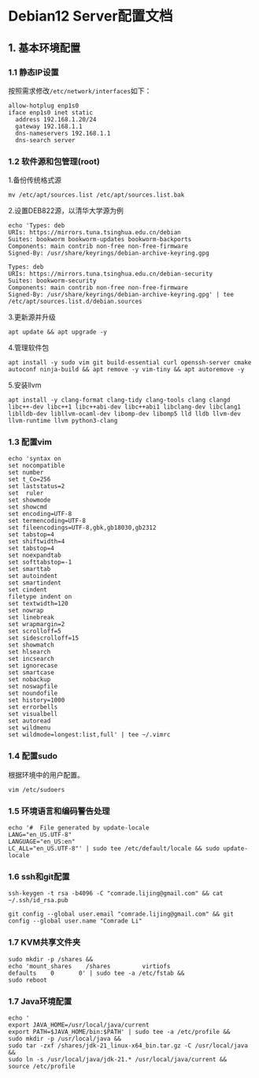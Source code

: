 # Debian12 Server配置文档

## 1. 基本环境配置

### 1.1 静态IP设置

按照需求修改`/etc/network/interfaces`如下：

```shell
allow-hotplug enp1s0
iface enp1s0 inet static
  address 192.168.1.20/24
  gateway 192.168.1.1
  dns-nameservers 192.168.1.1
  dns-search server
```

### 1.2 软件源和包管理(root)

1.备份传统格式源

```shell
mv /etc/apt/sources.list /etc/apt/sources.list.bak
```

2.设置DEB822源，以清华大学源为例

```shell
echo 'Types: deb
URIs: https://mirrors.tuna.tsinghua.edu.cn/debian
Suites: bookworm bookworm-updates bookworm-backports
Components: main contrib non-free non-free-firmware
Signed-By: /usr/share/keyrings/debian-archive-keyring.gpg

Types: deb
URIs: https://mirrors.tuna.tsinghua.edu.cn/debian-security
Suites: bookworm-security
Components: main contrib non-free non-free-firmware
Signed-By: /usr/share/keyrings/debian-archive-keyring.gpg' | tee /etc/apt/sources.list.d/debian.sources
```

3.更新源并升级

```shell
apt update && apt upgrade -y
```

4.管理软件包

```shell
apt install -y sudo vim git build-essential curl openssh-server cmake autoconf ninja-build && apt remove -y vim-tiny && apt autoremove -y
```

5.安装llvm

```shell
apt install -y clang-format clang-tidy clang-tools clang clangd libc++-dev libc++1 libc++abi-dev libc++abi1 libclang-dev libclang1 liblldb-dev libllvm-ocaml-dev libomp-dev libomp5 lld lldb llvm-dev llvm-runtime llvm python3-clang
```

### 1.3 配置vim

```shell
echo 'syntax on
set nocompatible
set number
set t_Co=256
set laststatus=2
set  ruler
set showmode
set showcmd
set encoding=UTF-8
set termencoding=UTF-8
set fileencodings=UTF-8,gbk,gb18030,gb2312
set tabstop=4
set shiftwidth=4
set tabstop=4
set noexpandtab
set softtabstop=-1
set smarttab
set autoindent
set smartindent
set cindent
filetype indent on
set textwidth=120
set nowrap
set linebreak
set wrapmargin=2
set scrolloff=5
set sidescrolloff=15
set showmatch
set hlsearch
set incsearch
set ignorecase
set smartcase
set nobackup
set noswapfile
set noundofile
set history=1000
set errorbells
set visualbell
set autoread
set wildmenu
set wildmode=longest:list,full' | tee ~/.vimrc
```

### 1.4 配置sudo

根据环境中的用户配置。

```shell
vim /etc/sudoers
```

### 1.5 环境语言和编码警告处理


```shell
echo '#  File generated by update-locale
LANG="en_US.UTF-8"
LANGUAGE="en_US:en"
LC_ALL="en_US.UTF-8"' | sudo tee /etc/default/locale && sudo update-locale
```

### 1.6 ssh和git配置

```shell
ssh-keygen -t rsa -b4096 -C "comrade.lijing@gmail.com" && cat ~/.ssh/id_rsa.pub
```

```shell
git config --global user.email "comrade.lijing@gmail.com" && git config --global user.name "Comrade Li"
```

### 1.7 KVM共享文件夹

```shell
sudo mkdir -p /shares && 
echo 'mount_shares    /shares         virtiofs                    defaults    0       0' | sudo tee -a /etc/fstab && 
sudo reboot
```

### 1.7 Java环境配置

```shell
echo '
export JAVA_HOME=/usr/local/java/current
export PATH=$JAVA_HOME/bin:$PATH' | sudo tee -a /etc/profile && 
sudo mkdir -p /usr/local/java && 
sudo tar -zxf /shares/jdk-21_linux-x64_bin.tar.gz -C /usr/local/java && 
sudo ln -s /usr/local/java/jdk-21.* /usr/local/java/current && 
source /etc/profile
```
